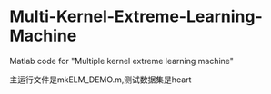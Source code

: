 # Multi-Kernel-Extreme-Learning-Machine
Matlab code for "Multiple kernel extreme learning machine"

主运行文件是mkELM_DEMO.m,测试数据集是heart
